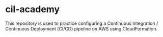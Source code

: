 # cil-academy
This repository is used to practice configuring a Continuous Integration / Continuous Deployment (CI/CD) pipeline on AWS using CloudFormation. 

